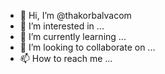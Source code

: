 - 👋 Hi, I’m @thakorbalvacom
- 👀 I’m interested in ...
- 🌱 I’m currently learning ...
- 💞️ I’m looking to collaborate on ...
- 📫 How to reach me ...

<!---
thakorbalvacom/thakorbalvacom is a ✨ special ✨ repository because its `README.md` (this file) appears on your GitHub profile.
You can click the Preview link to take a look at your changes.
--->
